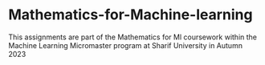 # Mathematics-for-Machine-learning
This assignments are part of the Mathematics for Ml coursework within the Machine Learning Micromaster program at Sharif University in Autumn 2023 

